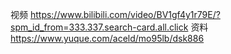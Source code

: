 视频 https://www.bilibili.com/video/BV1gf4y1r79E/?spm_id_from=333.337.search-card.all.click
资料 https://www.yuque.com/aceld/mo95lb/dsk886